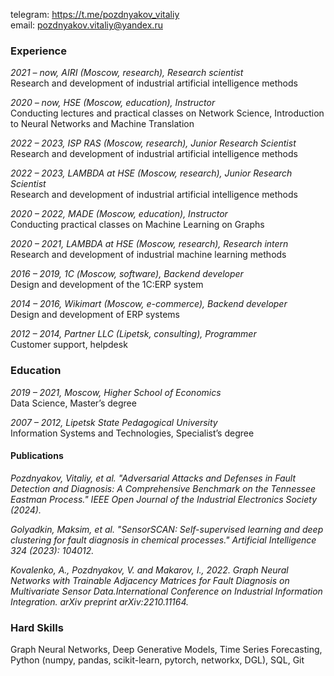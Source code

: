 telegram: <https://t.me/pozdnyakov_vitaliy>\
email: <pozdnyakov.vitaliy@yandex.ru>

### Experience

*2021 – now, AIRI (Moscow, research), Research scientist*\
Research and development of industrial artificial intelligence methods

*2020 – now, HSE (Moscow, education), Instructor*\
Conducting lectures and practical classes on Network Science, Introduction to Neural Networks and Machine Translation

*2022 – 2023, ISP RAS (Moscow, research), Junior Research Scientist*\
Research and development of industrial artificial intelligence methods

*2022 – 2023, LAMBDA at HSE (Moscow, research), Junior Research Scientist*\
Research and development of industrial artificial intelligence methods

*2020 – 2022, MADE (Moscow, education), Instructor*\
Conducting practical classes on Machine Learning on Graphs

*2020 – 2021, LAMBDA at HSE (Moscow, research), Research intern*\
Research and development of industrial machine learning methods

*2016 – 2019, 1С (Moscow, software), Backend developer*\
Design and development of the 1C:ERP system

*2014 – 2016, Wikimart (Moscow, e-commerce), Backend developer*\
Design and development of ERP systems

*2012 – 2014, Partner LLC (Lipetsk, consulting), Programmer*\
Customer support, helpdesk

### Education
*2019 – 2021, Moscow, Higher School of Economics*\
Data Science, Master’s degree

*2007 – 2012, Lipetsk State Pedagogical University*\
Information Systems and Technologies, Specialist’s degree

#### Publications

*Pozdnyakov, Vitaliy, et al. "Adversarial Attacks and Defenses in Fault Detection and Diagnosis: A Comprehensive Benchmark on the Tennessee Eastman Process." IEEE Open Journal of the Industrial Electronics Society (2024).*

*Golyadkin, Maksim, et al. "SensorSCAN: Self-supervised learning and deep clustering for fault diagnosis in chemical processes." Artificial Intelligence 324 (2023): 104012.*

*Kovalenko, A., Pozdnyakov, V. and Makarov, I., 2022. Graph Neural Networks with Trainable Adjacency Matrices for Fault Diagnosis on Multivariate Sensor Data.International Conference on Industrial Information Integration. arXiv preprint arXiv:2210.11164.*

### Hard Skills
Graph Neural Networks, Deep Generative Models, Time Series Forecasting, Python (numpy, pandas, scikit-learn, pytorch, networkx, DGL), SQL, Git

